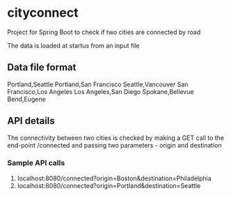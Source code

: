 # cityconnect
 Project for Spring Boot to check if two cities are connected by road
 
 The data is loaded at startus from an input file
 
## Data file format
 Portland,Seattle
 Portland,San Francisco
 Seattle,Vancouver
 San Francisco,Los Angeles
 Los Angeles,San Diego
 Spokane,Bellevue
 Bend,Eugene
 
## API details 
The connectivity between two cities is checked by making a GET call to the end-point /connected and passing two parameters - origin and destination
### Sample API calls
1. localhost:8080/connected?origin=Boston&destination=Philadelphia
2. localhost:8080/connected?origin=Portland&destination=Seattle

